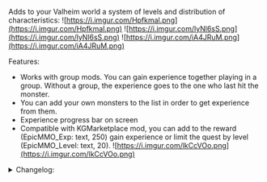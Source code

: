 ﻿﻿Adds to your Valheim world a system of levels and distribution of characteristics:
![https://i.imgur.com/Hpfkmal.png](https://i.imgur.com/Hpfkmal.png)
![https://i.imgur.com/lyNl6sS.png](https://i.imgur.com/lyNl6sS.png)
![https://i.imgur.com/iA4JRuM.png](https://i.imgur.com/iA4JRuM.png)

Features:
 - Works with group mods. You can gain experience together playing in a group. Without a group, the experience goes to the one who last hit the monster.
 - You can add your own monsters to the list in order to get experience from them.
 - Experience progress bar on screen
 - Compatible with KGMarketplace mod, you can add to the reward (EpicMMO_Exp: text, 250) gain experience or limit the quest by level (EpicMMO_Level: text, 20).
 ![https://i.imgur.com/lkCcVOo.png](https://i.imgur.com/lkCcVOo.png)


<details><summary>Changelog:</summary>

 - 1.0.1: Fix localization and append english text for config comments.
 - 1.0.0: Release
</details> 

